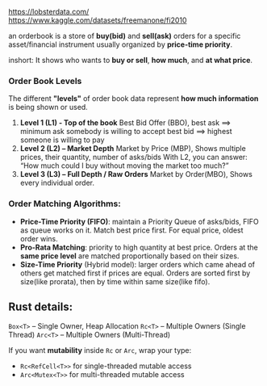 
https://lobsterdata.com/
https://www.kaggle.com/datasets/freemanone/fi2010

an orderbook is a store of **buy(bid)** and **sell(ask)** orders for a specific asset/financial instrument usually organized by **price-time priority**.

inshort: It shows who wants to **buy or sell**, **how much**, and **at what price**.

### Order Book Levels
The different **"levels"** of order book data represent **how much information** is being shown or used.
1. **Level 1 (L1) - Top of the book**
		Best Bid Offer (BBO), 
		best ask ==> minimum ask somebody is willing to accept
		best bid ==> highest someone is willing to pay
2. **Level 2 (L2) – Market Depth**
		Market by Price (MBP),
		Shows multiple prices, their quantity, number of asks/bids
		With L2, you can answer: “How much could I buy without moving the market too much?”
3. **Level 3 (L3) – Full Depth / Raw Orders**
		Market by Order(MBO),
		Shows every individual order.

### Order Matching Algorithms:
- **Price-Time Priority (FIFO)**: maintain a Priority Queue of asks/bids, FIFO as queue works on it. Match best price first. For equal price, oldest order wins.
- **Pro-Rata Matching**: priority to high quantity at best price. Orders at the **same price level** are matched proportionally based on their sizes.
- **Size-Time Priority** (Hybrid model): larger orders which came ahead of others get matched first if prices are equal. Orders are sorted first by size(like prorata), then by time within same size(like fifo).


## Rust details:
`Box<T>` – Single Owner, Heap Allocation
`Rc<T>` – Multiple Owners (Single Thread)
`Arc<T>` – Multiple Owners (Multi-Thread)

If you want **mutability** inside `Rc` or `Arc`, wrap your type:
- `Rc<RefCell<T>>` for single-threaded mutable access
- `Arc<Mutex<T>>` for multi-threaded mutable access



